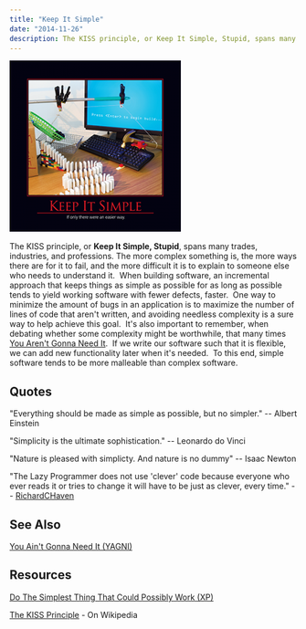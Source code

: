 ```yaml
---
title: "Keep It Simple"
date: "2014-11-26"
description: The KISS principle, or Keep It Simple, Stupid, spans many trades, industries, and professions.
---
```


![Keep-It-Simple-Jan-2013](images/Keep-It-Simple-Jan-2013-300x300.png)

The KISS principle, or **Keep It Simple, Stupid**, spans many trades, industries, and professions. The more complex something is, the more ways there are for it to fail, and the more difficult it is to explain to someone else who needs to understand it.  When building software, an incremental approach that keeps things as simple as possible for as long as possible tends to yield working software with fewer defects, faster.  One way to minimize the amount of bugs in an application is to maximize the number of lines of code that aren't written, and avoiding needless complexity is a sure way to help achieve this goal.  It's also important to remember, when debating whether some complexity might be worthwhile, that many times [You Aren't Gonna Need It](/yagni).  If we write our software such that it is flexible, we can add new functionality later when it's needed.  To this end, simple software tends to be more malleable than complex software.

## Quotes

"Everything should be made as simple as possible, but no simpler." -- Albert Einstein

"Simplicity is the ultimate sophistication." -- Leonardo do Vinci

"Nature is pleased with simplicty. And nature is no dummy" -- Isaac Newton

"The Lazy Programmer does not use 'clever' code because everyone who ever reads it or tries to change it will have to be just as clever, every time." -- [RichardCHaven](http://c2.com/cgi/wiki?DoSimpleThings)

## See Also

[You Ain't Gonna Need It (YAGNI)](http://deviq.com/yagni)

## Resources

[Do The Simplest Thing That Could Possibly Work (XP)](http://c2.com/xp/DoTheSimplestThingThatCouldPossiblyWork.html)

[The KISS Principle](http://en.wikipedia.org/wiki/KISS_principle) - On Wikipedia
